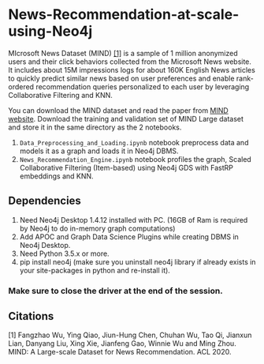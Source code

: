 # News-Recommendation-at-scale-using-Neo4j
MIcrosoft News Dataset (MIND) [[1]](#1) is a sample of 1 million anonymized users and their click behaviors collected from the Microsoft News website. It includes about 15M impressions logs for about 160K English News articles to quickly predict similar news based on user preferences and enable rank-ordered recommendation queries personalized to each user by leveraging Collaborative Filtering and KNN.

You can download the MIND dataset and read the paper from [MIND website](https://msnews.github.io/). Download the training and validation set of MIND Large dataset and store it in the same directory as the 2 notebooks.

1. `Data_Preprocessing_and_Loading.ipynb` notebook preprocess data and models it as a graph and loads it in Neo4j DBMS.
2. `News_Recommendation_Engine.ipynb` notebook profiles the graph, Scaled Collaborative Filtering (Item-based) using Neo4j GDS with FastRP embeddings and KNN.


## Dependencies

1. Need Neo4j Desktop 1.4.12 installed with PC. (16GB of Ram is required by Neo4j to do in-memory graph computations)
2. Add APOC and Graph Data Science Plugins while creating DBMS in Neo4j Desktop.
3. Need Python 3.5.x or more.
4. pip install neo4j (make sure you uninstall neo4j library if already exists in your site-packages in python and re-install it).

### Make sure to close the driver at the end of the session.

## Citations

<a id="1">[1]</a> Fangzhao Wu, Ying Qiao, Jiun-Hung Chen, Chuhan Wu, Tao Qi, Jianxun Lian, Danyang Liu, Xing Xie, Jianfeng Gao, Winnie Wu and Ming Zhou. MIND: A Large-scale Dataset for News Recommendation. ACL 2020.
